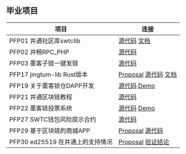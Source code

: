 ## 毕业项目

| 项目                      | 连接                                      |
|---------------------------|-------------------------------------------|
| PFP01 井通社区库swtclib   | [源代码](https://github.com/swtcca/swtclib) [文档](https://swtcdoc.netlify.com) |
| PFP02 井畅RPC_PHP         | [源代码](https://github.com/JCCDex/jcc_rpc_php)|
| PFP03 墨客子链一键发链    | [源代码](https://github.com/gwang74/moac_xpress.git)|
| PFP17 jingtum-lib Rust版本| [Proposal](https://github.com/JCCDex/ProjectFundingProposal/issues/18) [源代码](https://github.com/zTgx/jlib-rs)  [文档](https://github.com/zTgx/jlib-rs/wiki/API-Documentation) |
| PFP19 关于墨客锁仓DAPP开发| [源代码](https://github.com/JCCDex/jcc-moac-multisig-wallet) [Demo](https://test-multisig.jccdex.cn)|
| PFP21 井通区块链教程      | [源代码](https://github.com/JCCDex/jingtum_doc)|
| PFP22 墨客链投票系统      | [源代码](https://github.com/gaoshan-tech/moacVote) [Demo](http://47.92.110.121/voteApp)|
| PFP27 SWTC钱包风险提示合约| [源代码](https://github.com/JCCDex/swtc-account-credit)|
| PFP29 基于区块链的商城APP| [Proposal](https://github.com/JCCDex/ProjectFundingProposal/issues/36) [源代码](https://github.com/baibingB/SWTC_PGShop) |
| PFP30 ed25519 在井通上的支持情况|  [Proposal](https://github.com/JCCDex/ProjectFundingProposal/issues/28) [验证结论](https://github.com/zcZhang123/PFP30)|
